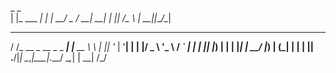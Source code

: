 
 _            _   
| |_ ___  ___| |_ 
| __/ _ \/ __| __|
| ||  __/\__ \ |_ 
 \__\___||___/\__|
                 
 
  __                      _         __  
 / /_ __  _ __ _   _  ___| |__   __ \ \ 
| || '_ \| '__| | | |/ _ \ '_ \ / _` | |
| || |_) | |  | |_| |  __/ |_) | (_| | |
| || .__/|_|   \__,_|\___|_.__/ \__,_| |
 \_\_|                              /_/ 
